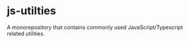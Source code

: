 # js-utilties
A monorepository that contains commonly used JavaScript/Typescript related utilities.
